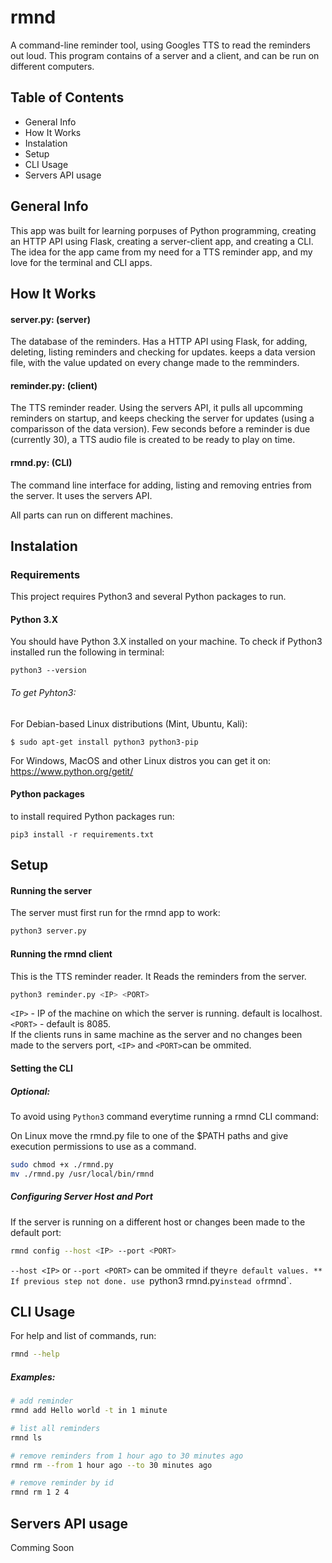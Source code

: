 # rmnd

A command-line reminder tool, using Googles TTS to read the reminders out loud.
This program contains of a server and a client, and can be run on different computers. 

## Table of Contents
* General Info
* How It Works
* Instalation
* Setup
* CLI Usage
* Servers API usage

## General Info
This app was built for learning porpuses of Python programming, creating an HTTP API using Flask, creating a server-client app, and creating a CLI.
The idea for the app came from my need for a TTS reminder app, and my love for the terminal and CLI apps.


## How It Works

#### server.py: (server)
The database of the reminders. Has a HTTP API using Flask, for adding, deleting, listing reminders and checking for updates.
keeps a data version file, with the value updated on every change made to the remminders. 

#### reminder.py: (client)
The TTS reminder reader. Using the servers API, it pulls all upcomming reminders on startup, and keeps checking the server for updates (using a comparisson of the data version). 
Few seconds before a reminder is due (currently 30), a TTS audio file is created to be ready to play on time.

#### rmnd.py: (CLI)
The command line interface for adding, listing and removing entries from the server. It uses the servers API.  

All parts can run on different machines.


## Instalation

### Requirements
This project requires Python3 and several Python packages to run.

#### Python 3.X
You should have Python 3.X installed on your machine.
To check if Python3 installed run the following in terminal:
```
python3 --version
```
###### To get Pyhton3:
For Debian-based Linux distributions (Mint, Ubuntu, Kali):
```
$ sudo apt-get install python3 python3-pip
```

For Windows, MacOS and other Linux distros you can get it on:   
https://www.python.org/getit/

#### Python packages
to install required Python packages run:  
```
pip3 install -r requirements.txt
```  


## Setup

#### Running the server
The server must first run for the rmnd app to work:  
```bash
python3 server.py
```  

#### Running the rmnd client 
This is the TTS reminder reader. It Reads the reminders from the server.

```bash
python3 reminder.py <IP> <PORT>
```    
`<IP>` - IP of the machine on which the server is running. default is localhost.  
`<PORT>` - default is 8085.  
If the clients runs in same machine as the server and no changes been made to the servers port, `<IP>` and `<PORT>`can be ommited.

#### Setting the CLI
##### Optional:
To avoid using `Python3` command everytime running a rmnd CLI command: 

On Linux move the rmnd.py file to one of the $PATH paths and give execution permissions to use as a command. 
```bash
sudo chmod +x ./rmnd.py
mv ./rmnd.py /usr/local/bin/rmnd
```  

##### Configuring Server Host and Port
If the server is running on a different host or changes been made to the default port:  
```bash 
rmnd config --host <IP> --port <PORT>
```  
`--host <IP>` or `--port <PORT>` can be ommited if they`re default values.
** If previous step not done. use `python3 rmnd.py` instead of `rmnd`.



## CLI Usage

For help and list of commands, run:  
```bash
rmnd --help
```  

##### Examples:
```bash
# add reminder
rmnd add Hello world -t in 1 minute

# list all reminders
rmnd ls

# remove reminders from 1 hour ago to 30 minutes ago
rmnd rm --from 1 hour ago --to 30 minutes ago

# remove reminder by id
rmnd rm 1 2 4
```  

## Servers API usage

Comming Soon
